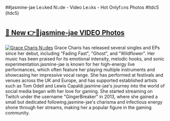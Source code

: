 ##jasmine-jae Le𝚊ked N𝚞de - Video Le𝚊ks - Hot Onlyf𝚊ns Photos #ltdc5 (ltdc5)

# <h2><a href="https://mediaupload.pro?title=jasmine-jae&ref=9FEB">🔗 New 👉🔴jasmine-jae VIDEO Photos</a></h2>

[![Grace Charis N𝚞des](https://i.imgur.com/rIISA9y.gif)](https://mediaupload.pro?title=jasmine-jae&ref=9FEB)
Grace Charis has released several singles and EPs since her debut, including "Fading Fast", "Ghost", and "Wildflower". Her music has been praised for its emotional intensity, melodic hooks, and sonic experimentation.jasmine-jae is known for her high-energy live performances, which often feature her playing multiple instruments and showcasing her impressive vocal range. She has performed at festivals and venues across the UK and Europe, and has supported established artists such as Tom Odell and Lewis Capaldi.jasmine-jae's journey into the world of social media began with her love for gaming. She started streaming on Twitch under the username "GingerBreaker" in 2013, where she gained a small but dedicated following.jasmine-jae's charisma and infectious energy shone through her streams, making her a popular figure in the gaming community.